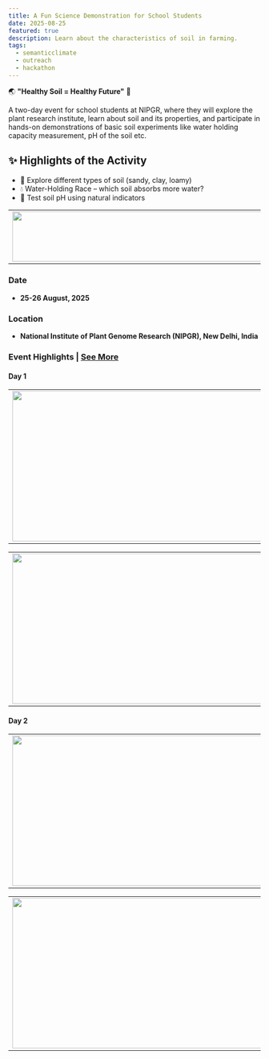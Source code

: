 ```yaml
---
title: A Fun Science Demonstration for School Students  
date: 2025-08-25
featured: true
description: Learn about the characteristics of soil in farming. 
tags:
  - semanticclimate
  - outreach
  - hackathon
---
```



🌏 **"Healthy Soil = Healthy Future"** 🌾 

A two-day event for school students at NIPGR, where they will explore the plant research institute, learn about soil and its properties, and participate in hands-on demonstrations of basic soil experiments like water holding capacity measurement, pH of the soil etc.

## ✨ Highlights of the Activity  
- 🔎 Explore different types of soil (sandy, clay, loamy)  
- 💧 Water-Holding Race – which soil absorbs more water?  
- 🌿 Test soil pH using natural indicators  

<table>
  <tr>
    <td>
      <img src='{{ "/static/img/events_all/flyer_soil.png" | url }}' width="500" height="100">
    </td>
  </tr>
</table>


### Date 
- **25-26 August, 2025**

### Location

- **National Institute of Plant Genome Research (NIPGR), New Delhi, India**

### Event Highlights | [See More](../../posts/school_outreach/)

#### Day 1 

<table>
<tr>
<td><img src='{{ "/static/img/events_all/school_E1.jpg" | url }}' width="500" height="300"></td>
<td><img src='{{ "/static/img/events_all/school_E9.jpg" | url }}' width="500" height="300"></td>
</tr>   
</table>

<table>
<tr>
<td><img src='{{ "/static/img/events_all/school_E4.jpg" | url }}' width="500" height="300"></td>
<td><img src='{{ "/static/img/events_all/school_E7.jpg" | url }}' width="500" height="300"></td>
</tr>   
</table>
 
#### Day 2 

<table>
<tr>
<td><img src='{{ "/static/img/events_all/school_E12.jpg" | url }}' width="500" height="300"></td>
<td><img src='{{ "/static/img/events_all/school_E16.jpg" | url }}' width="500" height="300"></td>
</tr>   
</table>

<table>
<tr>
<td><img src='{{ "/static/img/events_all/school_E29.jpg" | url }}' width="500" height="300"></td>
<td><img src='{{ "/static/img/events_all/school_E31.jpg" | url }}' width="500" height="300"></td>
</tr>   
</table>







